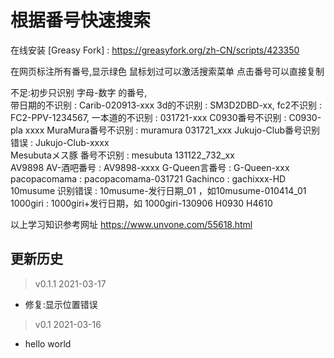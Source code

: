 # 根据番号快速搜索
在线安装 [Greasy Fork] : https://greasyfork.org/zh-CN/scripts/423350

在网页标注所有番号,显示绿色
鼠标划过可以激活搜索菜单
点击番号可以直接复制

不足:初步只识别 字母-数字 的番号,  
带日期的不识别 : Carib-020913-xxx
3d的不识别 : SM3D2DBD-xx,
fc2不识别 : FC2-PPV-1234567,
一本道的不识别 : 031721-xxx 
C0930番号不识别 : C0930-pla xxxx 
MuraMura番号不识别 : muramura 031721_xxx 
Jukujo-Club番号识别错误 : Jukujo-Club-xxxx  
Mesubutaメス豚 番号不识别 : mesubuta 131122_732_xx  
AV9898 AV-酒吧番号 : AV9898-xxxx 
G-Queen言番号 : G-Queen-xxx  
pacopacomama : pacopacomama-031721 
Gachinco : gachixxx-HD 
10musume 识别错误 : 10musume-发行日期_01 ，如10musume-010414_01 
1000giri : 1000giri+发行日期，如 1000giri-130906 
H0930 
H4610 

以上学习知识参考网址 https://www.unvone.com/55618.html



## 更新历史
 > v0.1.1 2021-03-17
  - 修复:显示位置错误
 > v0.1 2021-03-16
  - hello world 
